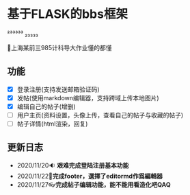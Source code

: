 # 基于FLASK的bbs框架
²³³³³³   ₂₃₃₃₃ 

🎃上海某前三985计科导大作业懂的都懂

## 功能
- [x] 登录注册(支持发送邮箱验证码)
- [x] 发帖(使用markdown编辑器，支持跨域上传本地图片)
- [x] 编辑自己的帖子(增删)
- [ ] 用户主页(资料设置，头像上传，查看自己的帖子与收藏的帖子)
- [ ] 帖子详情(html渲染，回复)

## 更新日志

+ 2020/11/20🔉 **艰难完成登陆注册基本功能**
+ 2020/11/22🧨**完成footer，選擇了editormd作爲編輯器**
+ 2020/11/27👓**完成帖子编辑功能，能不能用看造化吧QAQ**